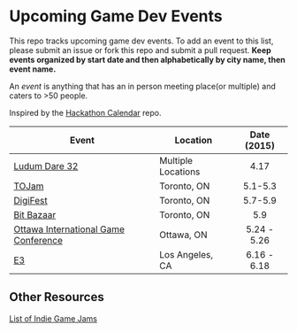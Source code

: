 Upcoming Game Dev Events
=====================

This repo tracks upcoming game dev events. To add an event to this list, please submit an issue or fork this repo and submit a pull request. **Keep events organized by start date and then alphabetically by city name, then event name.**  
  
An *event* is anything that has an in person meeting place(or multiple) and caters to >50 people.   
  
Inspired by the [Hackathon Calendar](https://github.com/japacible/Hackathon-Calendar) repo.

| Event                                               | Location        | Date (2015)            |
| -------------------------------------------------------------- |-------------  | :---------------------:|
| [Ludum Dare 32](http://ludumdare.com/) | Multiple Locations | 4.17 |
| [TOJam](http://www.tojam.ca/) | Toronto, ON | 5.1-5.3 |
| [DigiFest](http://torontodigifest.ca/2015/) | Toronto, ON | 5.7-5.9 | 
| [Bit Bazaar](https://bentomiso.com/bit-bazaar-spring-fair-2014) | Toronto, ON | 5.9 |
| [Ottawa International Game Conference](oigconf.com) | Ottawa, ON | 5.24 - 5.26 |
| [E3](https://www.e3expo.com/) | Los Angeles, CA | 6.16 - 6.18 |



Other Resources  
---------------------  
[List of Indie Game Jams](http://www.indiegamejams.com/)